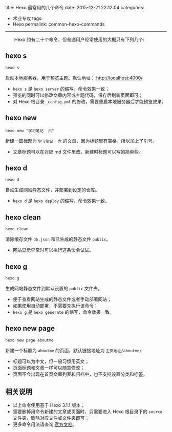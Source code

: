 title: Hexo 最常用的几个命令
date: 2015-12-21 22:12:04
categories:
- 术业专攻
tags:
- Hexo
permalink: common-hexo-commands
---

<style>
    .article-entry h2 {
        border-bottom: none;
    }
</style>

　　Hexo 约有二十个命令，但普通用户经常使用的大概只有下列几个: 

<!-- more -->

## hexo s

```
hexo s
```

启动本地服务器，用于预览主题。默认地址： <http://localhost:4000/>
- `hexo s` 是 `hexo server` 的缩写，命令效果一致；
- 预览的同时可以修改文章内容或主题代码，保存后刷新页面即可；
- 对 Hexo 根目录 `_config.yml` 的修改，需要重启本地服务器后才能预览效果。

## hexo new

```
hexo new "学习笔记  六"
```

新建一篇标题为 `学习笔记  六` 的文章，因为标题里有空格，所以加上了引号。
- 文章标题可以在对应 md 文件里改，新建时标题可以写的简单些。

## hexo d

```
hexo d
```

自动生成网站静态文件，并部署到设定的仓库。
- `hexo d` 是 `hexo deploy` 的缩写，命令效果一致。

## hexo clean

```
hexo clean
```

清除缓存文件 `db.json` 和已生成的静态文件 `public`。
- 网站显示异常时可以执行这条命令试试。

## hexo g

```
hexo g
```

生成网站静态文件到默认设置的 `public` 文件夹。
- 便于查看网站生成的静态文件或者手动部署网站；
- 如果使用自动部署，不需要先执行该命令；
- `hexo g` 是 `hexo generate` 的缩写，命令效果一致。

## hexo new page

```
hexo new page aboutme
```

新建一个标题为 `aboutme` 的页面，默认链接地址为 `主页地址/aboutme/`

- 标题可以为中文，但一般习惯用英文；
- 页面标题和文章一样可以随意修改；
- 页面不会出现在首页文章列表和归档中，也不支持设置分类和标签。

## 相关说明

- 以上命令使用基于 Hexo 3.1.1 版本；
- 需要删掉用命令新建的文章或页面时，只需要进入 Hexo 根目录下的 `source` 文件夹，删除对应文件或文件夹即可；
- 更多命令用法请查询 [官方文档](https://hexo.io/zh-cn/docs/commands.html)。